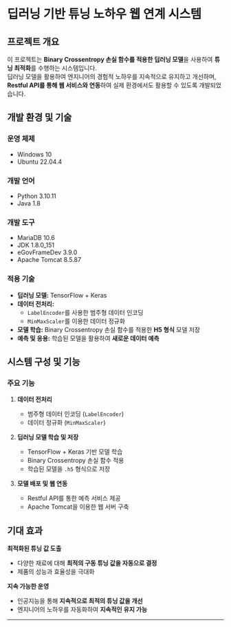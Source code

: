 # 딥러닝 기반 튜닝 노하우 웹 연계 시스템

## 프로젝트 개요
이 프로젝트는 **Binary Crossentropy 손실 함수를 적용한 딥러닝 모델**을 사용하여 **튜닝 최적화**를 수행하는 시스템입니다.  
딥러닝 모델을 활용하여 엔지니어의 경험적 노하우를 지속적으로 유지하고 개선하며,  
**Restful API를 통해 웹 서비스와 연동**하여 실제 환경에서도 활용할 수 있도록 개발되었습니다.

## 개발 환경 및 기술

### 운영 체제
- Windows 10
- Ubuntu 22.04.4

### 개발 언어
- Python 3.10.11
- Java 1.8

### 개발 도구
- MariaDB 10.6
- JDK 1.8.0_151
- eGovFrameDev 3.9.0
- Apache Tomcat 8.5.87

### 적용 기술
- **딥러닝 모델:** TensorFlow + Keras  
- **데이터 전처리:**  
  - `LabelEncoder`를 사용한 범주형 데이터 인코딩  
  - `MinMaxScaler`를 이용한 데이터 정규화  
- **모델 학습:** Binary Crossentropy 손실 함수를 적용한 **H5 형식** 모델 저장  
- **예측 및 응용:** 학습된 모델을 활용하여 **새로운 데이터 예측**  

## 시스템 구성 및 기능

### 주요 기능
1. **데이터 전처리**  
   - 범주형 데이터 인코딩 (`LabelEncoder`)
   - 데이터 정규화 (`MinMaxScaler`)

2. **딥러닝 모델 학습 및 저장**
   - TensorFlow + Keras 기반 모델 학습
   - Binary Crossentropy 손실 함수 적용
   - 학습된 모델을 `.h5` 형식으로 저장

3. **모델 배포 및 웹 연동**
   - Restful API를 통한 예측 서비스 제공
   - Apache Tomcat을 이용한 웹 서버 구축

## 기대 효과

**최적화된 튜닝 값 도출**  
  - 다양한 재료에 대해 **최적의 구동 튜닝 값을 자동으로 결정**  
  - 제품의 성능과 효율성을 극대화  

**지속 가능한 운영**  
  - 인공지능을 통해 **지속적으로 최적의 튜닝 값을 개선**  
  - 엔지니어의 노하우를 자동화하여 **지속적인 유지 가능**  

---

